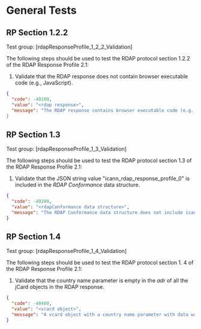# General Tests

## RP Section 1.2.2

Test group: [rdapResponseProfile_1_2_2_Validation]

The following steps should be used to test the RDAP protocol section 1.2.2 of the RDAP Response Profile 2.1:

1. Validate that the RDAP response does not contain browser executable code (e.g., JavaScript).
``` json
{
  "code": -40100,
  "value": "<rdap response>",
  "message": "The RDAP response contains browser executable code (e.g., JavaScript). See section 1.2.2 of the RDAP_Response_Profile_2_1.""
}
```

## RP Section 1.3 

Test group: [rdapResponseProfile_1_3_Validation]

The following steps should be used to test the RDAP protocol section 1.3 of the  RDAP Response Profile 2.1:

1. Validate that the JSON string value "icann_rdap_response_profile_0" is included in the _RDAP Conformance_ data structure.
``` json
{
  "code": -40200,
  "value": "<rdapConformance data structure>",
  "message": "The RDAP Conformance data structure does not include icann_rdap_response_profile_0. See section 1.3 of the RDAP_Response_Profile_2_1."
}
```

## RP Section 1.4 

Test group: [rdapResponseProfile_1_4_Validation]

The following steps should be used to test the RDAP protocol section 1. 4 of the RDAP Response Profile 2.1:

1. Validate that the country name parameter is empty in the _adr_ of all the jCard objects in the RDAP response.
``` json
{
  "code": -40400,
  "value": "<vcard object>",
  "message": "A vcard object with a country name parameter with data was found. "
}
```
